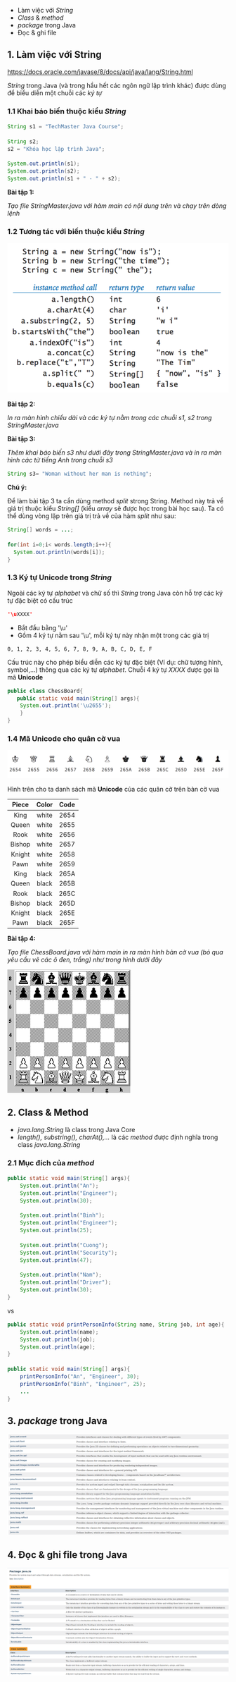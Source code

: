 * Làm việc với *String*
* *Class* & *method*
* *package* trong Java
* Đọc & ghi file

## 1. Làm việc với String

https://docs.oracle.com/javase/8/docs/api/java/lang/String.html

*String* trong Java (và trong hầu hết các ngôn ngữ lập trình khác) được dùng để biểu diễn một chuỗi các *ký tự*

### 1.1 Khai báo biến thuộc kiểu *String*

 ```java
 String s1 = "TechMaster Java Course";

 String s2;
 s2 = "Khóa học lập trình Java";

 System.out.println(s1);
 System.out.println(s2);
 System.out.println(s1 + " - " + s2);
 ```

__Bài tập 1:__

*Tạo file StringMaster.java với hàm *main* có nội dung trên và chạy trên dòng lệnh*

### 1.2 Tương tác với biến thuộc kiểu *String*

![](./materials/string_ops.png)

__Bài tập 2:__

*In ra màn hình chiều dài và các ký tự nằm trong các chuỗi s1, s2 trong StringMaster.java*

__Bài tập 3:__

*Thêm khai báo biến s3 như dưới đây trong StringMaster.java và in ra màn hình các từ tiếng Anh trong chuỗi s3*

```java
String s3= "Woman without her man is nothing";
```

__Chú ý:__

Để làm bài tập 3 ta cần dùng method *split* strong String. Method này trả về giá trị thuộc kiểu *String[]* (kiểu *array* sẽ được học trong bài học sau). Ta có thể dùng vòng lặp trên giá trị trả về của hàm *split* như sau:

 ```java
 String[] words = ...;

 for(int i=0;i< words.length;i++){
   System.out.println(words[i]);
 }
 ```

### 1.3 Ký tự **Unicode** trong *String*

Ngoài các ký tự *alphabet* và chữ số thì *String* trong Java còn hỗ trợ các ký tự đặc biệt có cấu trúc

```java
'\uXXXX'
```

* Bắt đầu bằng '\u'
* Gồm 4 ký tự nằm sau '\u', mỗi ký tự này nhận một trong các giá trị

```shell
0, 1, 2, 3, 4, 5, 6, 7, 8, 9, A, B, C, D, E, F
```

Cấu trúc này cho phép biểu diễn các ký tự đặc biệt (Ví dụ: chữ tượng hình, symbol,...) thông qua các ký tự *alphabet*. Chuỗi 4 ký tự *XXXX* được gọi là mã **Unicode**


```java
public class ChessBoard{
   public static void main(String[] args){
    System.out.println('\u2655');
    }
}
```

### 1.4 Mã **Unicode** cho quân cờ vua

![](./materials/chess_pieces_unicode.png)

Hình trên cho ta danh sách mã **Unicode** của các quân cờ trên bàn cờ vua

|Piece|Color|Code|
|:-----:|:----:|:-----:|
|King|white|2654|
|Queen|white|2655|
|Rook|white|2656|
|Bishop|white|2657|
|Knight|white|2658|
|Pawn|white|2659|
|King|black|265A|
|Queen|black|265B|
|Rook|black|265C|
|Bishop|black|265D|
|Knight|black|265E|
|Pawn|black|265F|

__Bài tập 4:__

*Tạo file ChessBoard.java với hàm *main* in ra màn hình bàn cờ vua (bỏ qua yêu cầu vẽ các ô đen, trắng) như trong hình dưới đây*


![](./materials/chess_board.gif)

## 2. Class & Method

* *java.lang.String* là class trong Java Core
* *length(), substring(), charAt(),...* là các *method* được định nghĩa trong class *java.lang.String*

### 2.1 Mục đích của *method*

```java
public static void main(String[] args){
    System.out.println("An");
    System.out.println("Engineer");
    System.out.println(30);

    System.out.println("Binh");
    System.out.println("Engineer");
    System.out.println(25);

    System.out.println("Cuong");
    System.out.println("Security");
    System.out.println(47);

    System.out.println("Nam");
    System.out.println("Driver");
    System.out.println(30);
}
```

vs

```java
public static void printPersonInfo(String name, String job, int age){
    System.out.println(name);
    System.out.println(job);
    System.out.println(age);
}

public static void main(String[] args){
    printPersonInfo("An", "Engineer", 30);
    printPersonInfo("Binh", "Engineer", 25);
    ...
}
```

## 3. *package* trong Java

![](./materials/java_core_packages.png)

## 4. Đọc & ghi file trong Java

![](./materials/java_io_package.png)